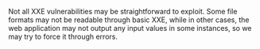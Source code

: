 Not all XXE vulnerabilities may be straightforward to exploit. Some file formats may not be readable through basic XXE, while in other cases, the web application may not output any input values in some instances, so we may try to force it through errors.